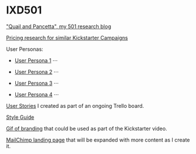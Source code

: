 # IXD501

["Quail and Pancetta", my 501 research blog](hannahsharp.co.uk/blog)

[Pricing research for similar Kickstarter Campaigns](https://github.com/Hannah02/PricingResearch)

User Personas:
* [User Persona 1](___)
⋅⋅⋅

* [User Persona 2](___)
⋅⋅⋅

* [User Persona 3](___)
⋅⋅⋅

* [User Persona 4](___)
⋅⋅⋅

[User Stories](___) I created as part of an ongoing Trello board.

[Style Guide](___)

[Gif of branding](___) that could be used as part of the Kickstarter video. 

[MailChimp landing page](___) that will be expanded with more content as I create it.
